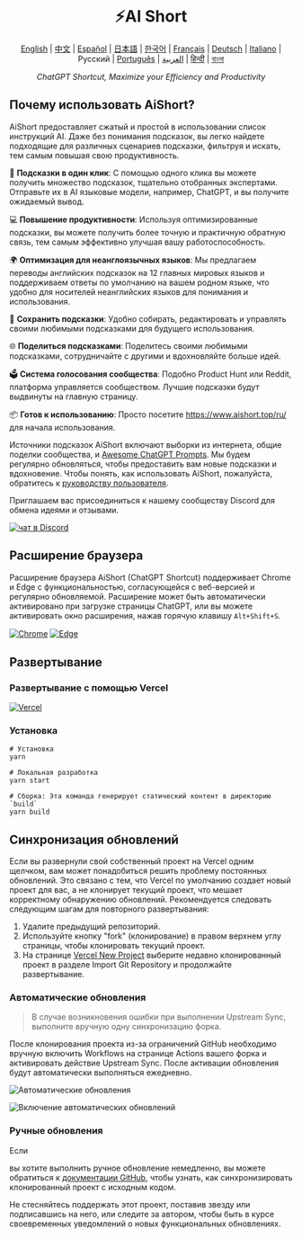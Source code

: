 <h1 align="center">
⚡️AI Short
</h1>
<p align="center">
    <a href="/README-en.md">English</a> | <a href="/README.md">中文</a> |
<a href="./README-es.md">Español</a> |
<a href="./README-ja.md">日本語</a> |
<a href="./README-ko.md">한국어</a> |
<a href="./README-fr.md">Français</a> |
<a href="./README-de.md">Deutsch</a> |
<a href="./README-it.md">Italiano</a> |
Русский |
<a href="./README-pt.md">Português</a> |
<a href="./README-ar.md">العربية</a> |
<a href="./README-hi.md">हिन्दी</a> |
<a href="./README-bn.md">বাংলা</a>
</p>
<p align="center">
    <em>ChatGPT Shortcut, Maximize your Efficiency and Productivity</em>
</p>

## Почему использовать AiShort?

AiShort предоставляет сжатый и простой в использовании список инструкций AI. Даже без понимания подсказок, вы легко найдете подходящие для различных сценариев подсказки, фильтруя и искать, тем самым повышая свою продуктивность.

🚀 **Подсказки в один клик**: С помощью одного клика вы можете получить множество подсказок, тщательно отобранных экспертами. Отправьте их в AI языковые модели, например, ChatGPT, и вы получите ожидаемый вывод.

💻 **Повышение продуктивности**: Используя оптимизированные подсказки, вы можете получить более точную и практичную обратную связь, тем самым эффективно улучшая вашу работоспособность.

🌍 **Оптимизация для неанглоязычных языков**: Мы предлагаем переводы английских подсказок на 12 главных мировых языков и поддерживаем ответы по умолчанию на вашем родном языке, что удобно для носителей неанглийских языков для понимания и использования.

💾 **Сохранить подсказки**: Удобно собирать, редактировать и управлять своими любимыми подсказками для будущего использования.

🌐 **Поделиться подсказками**: Поделитесь своими любимыми подсказками, сотрудничайте с другими и вдохновляйте больше идей.

🗳️ **Система голосования сообщества**: Подобно Product Hunt или Reddit, платформа управляется сообществом. Лучшие подсказки будут выдвинуты на главную страницу.

📦 **Готов к использованию**: Просто посетите https://www.aishort.top/ru/ для начала использования.

Источники подсказок AiShort включают выборки из интернета, общие поделки сообщества, и [Awesome ChatGPT Prompts](https://github.com/f/awesome-chatgpt-prompts). Мы будем регулярно обновляться, чтобы предоставить вам новые подсказки и вдохновение. Чтобы понять, как использовать AiShort, пожалуйста, обратитесь к [руководству пользователя](https://www.aishort.top/ru/docs/guides/getting-started).

Приглашаем вас присоединиться к нашему сообществу Discord для обмена идеями и отзывами.

<a href="https://discord.gg/PZTQfJ4GjX">
   <img src="https://img.shields.io/discord/1048780149899939881?color=%2385c8c8&label=Discord&logo=discord&style=for-the-badge" alt="чат в Discord" />
</a>

## Расширение браузера

Расширение браузера AiShort (ChatGPT Shortcut) поддерживает Chrome и Edge с функциональностью, согласующейся с веб-версией и регулярно обновляемой. Расширение может быть автоматически активировано при загрузке страницы ChatGPT, или вы можете активировать окно расширения, нажав горячую клавишу `Alt+Shift+S`.

<a href="https://chrome.google.com/webstore/detail/chatgpt-shortcut/blcgeoojgdpodnmnhfpohphdhfncblnj">
  <img src="https://img.newzone.top/2023-06-05-12-28-49.png?imageMogr2/format/webp"  alt="Chrome" valign="middle" /></a>

<a href="https://microsoftedge.microsoft.com/addons/detail/chatgpt-shortcut/hnggpalhfjmdhhmgfjpmhlfilnbmjoin">
  <img src="https://img.newzone.top/2023-06-05-12-26-20.png?imageMogr2/format/webp" alt="Edge" valign="middle" /></a>

## Развертывание

### Развертывание с помощью Vercel

[![Vercel](https://vercel.com/button)](https://vercel.com/new/clone?repository-url=https%3A%2F%2Fgithub.com%2Frockbenben%2FChatGPT-Shortcut%2Ftree%2Fgh-pages)

### Установка

```shell
# Установка
yarn

# Локальная разработка
yarn start

# Сборка: Эта команда генерирует статический контент в директорию `build`
yarn build
```

## Синхронизация обновлений

Если вы развернули свой собственный проект на Vercel одним щелчком, вам может понадобиться решить проблему постоянных обновлений. Это связано с тем, что Vercel по умолчанию создает новый проект для вас, а не клонирует текущий проект, что мешает корректному обнаружению обновлений. Рекомендуется следовать следующим шагам для повторного развертывания:

1. Удалите предыдущий репозиторий.
2. Используйте кнопку "fork" (клонирование) в правом верхнем углу страницы, чтобы клонировать текущий проект.
3. На странице [Vercel New Project](https://vercel.com/new) выберите недавно клонированный проект в разделе Import Git Repository и продолжайте развертывание.

### Автоматические обновления

> В случае возникновения ошибки при выполнении Upstream Sync, выполните вручную одну синхронизацию форка.

После клонирования проекта из-за ограничений GitHub необходимо вручную включить Workflows на странице Actions вашего форка и активировать действие Upstream Sync. После активации обновления будут автоматически выполняться ежедневно.

![Автоматические обновления](https://img.newzone.top/2023-05-19-11-57-59.png?imageMogr2/format/webp)

![Включение автоматических обновлений](https://img.newzone.top/2023-05-19-11-59-26.png?imageMogr2/format/webp)

### Ручные обновления

Если

 вы хотите выполнить ручное обновление немедленно, вы можете обратиться к [документации GitHub](https://docs.github.com/en/pull-requests/collaborating-with-pull-requests/working-with-forks/syncing-a-fork), чтобы узнать, как синхронизировать клонированный проект с исходным кодом.

Не стесняйтесь поддержать этот проект, поставив звезду или подписавшись на него, или следите за автором, чтобы быть в курсе своевременных уведомлений о новых функциональных обновлениях.
